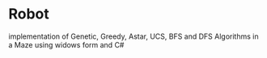 # Robot
implementation of Genetic, Greedy, Astar, UCS, BFS and DFS Algorithms in a Maze using widows form and C#
